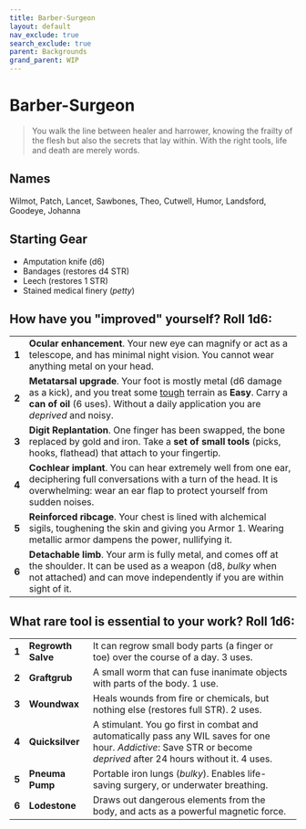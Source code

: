 ```yaml
---
title: Barber-Surgeon
layout: default
nav_exclude: true
search_exclude: true
parent: Backgrounds
grand_parent: WIP
---
```


# Barber-Surgeon

> You walk the line between healer and harrower, knowing the frailty of the flesh but also the secrets that lay within. With the right tools, life and death are merely words.

## Names

Wilmot, Patch, Lancet, Sawbones, Theo, Cutwell, Humor, Landsford, Goodeye, Johanna  

## Starting Gear
 
- Amputation knife (d6)
- Bandages (restores d4 STR)
- Leech (restores 1 STR)
- Stained medical finery (_petty_)

## How have you "improved" yourself? Roll 1d6:

|       |                                                                                                                                                                                                                                                                                             |
| ----- | ------------------------------------------------------------------------------------------------------------------------------------------------------------------------------------------------------------------------------------------------------------------------------------------- |
| **1** | **Ocular enhancement**. Your new eye can magnify or act as a telescope, and has minimal night vision. You cannot wear anything metal on your head.                                                                                                                                          |
| **2** | **Metatarsal upgrade**. Your foot is mostly metal (d6 damage as a kick), and you treat some [tough](https://cairnrpg.com/wip/2e/wilderness-exploration/#terrain-difficulty) terrain as **Easy**. Carry a **can of oil** (6 uses). Without a daily application you are _deprived_ and noisy. |
| **3** | **Digit Replantation**. One finger has been swapped, the bone replaced by gold and iron. Take a **set of small tools** (picks, hooks, flathead) that attach to your fingertip.                                                                                                              |
| **4** | **Cochlear implant**. You can hear extremely well from one ear, deciphering full conversations with a turn of the head. It is overwhelming: wear an ear flap to protect yourself from sudden noises. |
| **5** | **Reinforced ribcage**. Your chest is lined with alchemical sigils, toughening the skin and giving you Armor 1. Wearing metallic armor dampens the power, nullifying it.                                                                                                                    |
| **6** | **Detachable limb**. Your arm is fully metal, and comes off at the shoulder. It can be used as a weapon (d8, _bulky_ when not attached) and can move independently if you are within sight of it.                                                                                           |

## What rare tool is essential to your work? Roll 1d6:

|       |                    |                                                                                                                                                                      |
| ----- | ------------------ | -------------------------------------------------------------------------------------------------------------------------------------------------------------------- |
| **1** | **Regrowth Salve** | It can regrow small body parts (a finger or toe) over the course of a day. 3 uses.                                                                                   |
| **2** | **Graftgrub**      | A small worm that can fuse inanimate objects with parts of the body.  1 use.                                                                                         |
| **3** | **Woundwax**       | Heals wounds from fire or chemicals, but nothing else (restores full STR). 2 uses.                                                                                   |
| **4** | **Quicksilver**    | A stimulant. You go first in combat and automatically pass any WIL saves for one hour. _Addictive_: Save STR or become _deprived_ after 24 hours without it. 4 uses. |
| **5** | **Pneuma Pump**    | Portable iron lungs (_bulky_). Enables life-saving surgery, or underwater breathing.                                                                                 |
| **6** | **Lodestone**      | Draws out dangerous elements from the body, and acts as a powerful magnetic force.                                                                                   |
